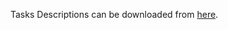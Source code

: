 Tasks Descriptions can be downloaded from [here](https://judge.softuni.org/Contests/Practice/DownloadResource/21469).